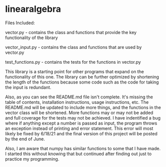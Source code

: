 # linearalgebra

Files Included:

vector.py - contains the class and functions that provide the 
key functionality of the library

vector_input.py - contains the class and functions that are 
used by vector.py

test_functions.py - contains the tests for the functions in
vector.py

This library is a starting point for other programs that expand 
on the functionality of this one. The library can be further 
optimized by shortening the length of the functions because 
some code such as the code for taking the input is redundant.

Also, as you can see the README.md file isn't complete. It's 
missing the table of contents, installation instructions, 
usage instructions, etc. The README.md will be updated to 
include more things, and the functions in the vector class will
be shortened. More functions may or may not be added and 
full coverage for the tests may not be achieved. I have 
indentified a bug where if anything except a number is passed 
as input, the program throws an exception instead of printing 
and error statement. This error will most likely be fixed by
6/18/21 and the final version of this project will be posted
by the end of June.

Also, I am aware that numpy has similar functions to some that
I have made. I started this without knowing that but continued
after finding out just to practice my programming.